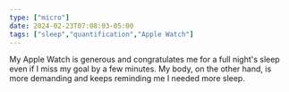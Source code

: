 ```yaml
---
type: ["micro"]
date: 2024-02-23T07:08:03-05:00
tags: ["sleep","quantification","Apple Watch"]
---
```

My Apple Watch is generous and congratulates me for a full night's sleep even if I miss my goal by a few minutes. My body, on the other hand, is more demanding and keeps reminding me I needed more sleep.
